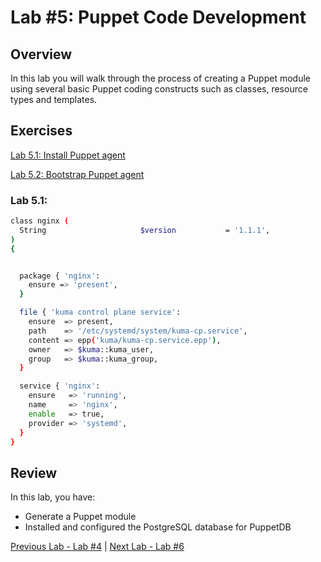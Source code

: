 # Lab #5: Puppet Code Development

## Overview

In this lab you will walk through the process of creating a Puppet module using several basic Puppet coding constructs such as classes, resource types and templates.

## Exercises

[Lab 5.1: Install Puppet agent](#lab-41-install-puppet-agent)

[Lab 5.2: Bootstrap Puppet agent](#lab-42-bootstrap-puppet-agent)

### Lab 5.1: 

```bash
class nginx (
  String                     $version           = '1.1.1',
)
{


  package { 'nginx':
    ensure => 'present',
  }

  file { 'kuma control plane service':
    ensure  => present,
    path    => '/etc/systemd/system/kuma-cp.service',
    content => epp('kuma/kuma-cp.service.epp'),
    owner   => $kuma::kuma_user,
    group   => $kuma::kuma_group,
  }

  service { 'nginx':
    ensure   => 'running',
    name     => 'nginx',
    enable   => true,
    provider => 'systemd',
  }
}
```

## Review

In this lab, you have:

+ Generate a Puppet module
+ Installed and configured the PostgreSQL database for PuppetDB

[Previous Lab - Lab #4](./04-installing-puppet-agents.md)  |  [Next Lab - Lab #6](./06-using-puppet-forge-modules.md)
